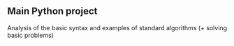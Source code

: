 <h2>Main Python project</h2>
Analysis of the basic syntax and examples of standard algorithms (+ solving basic problems)
